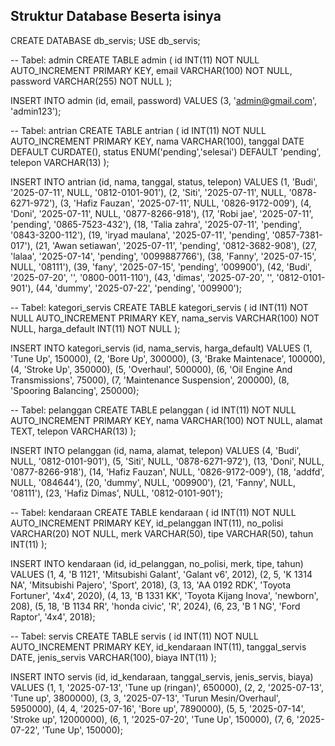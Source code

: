 Struktur Database Beserta isinya
------------------------------------------------

CREATE DATABASE db_servis;
USE db_servis;

-- Tabel: admin
CREATE TABLE admin (
    id INT(11) NOT NULL AUTO_INCREMENT PRIMARY KEY,
    email VARCHAR(100) NOT NULL,
    password VARCHAR(255) NOT NULL
);

INSERT INTO admin (id, email, password) VALUES
(3, 'admin@gmail.com', 'admin123');


-- Tabel: antrian
CREATE TABLE antrian (
    id INT(11) NOT NULL AUTO_INCREMENT PRIMARY KEY,
    nama VARCHAR(100),
    tanggal DATE DEFAULT CURDATE(),
    status ENUM('pending','selesai') DEFAULT 'pending',
    telepon VARCHAR(13)
);

INSERT INTO antrian (id, nama, tanggal, status, telepon) VALUES
(1, 'Budi', '2025-07-11', NULL, '0812-0101-901'),
(2, 'Siti', '2025-07-11', NULL, '0878-6271-972'),
(3, 'Hafiz Fauzan', '2025-07-11', NULL, '0826-9172-009'),
(4, 'Doni', '2025-07-11', NULL, '0877-8266-918'),
(17, 'Robi jae', '2025-07-11', 'pending', '0865-7523-432'),
(18, 'Talia zahra', '2025-07-11', 'pending', '0843-3200-112'),
(19, 'iryad maulana', '2025-07-11', 'pending', '0857-7381-017'),
(21, 'Awan setiawan', '2025-07-11', 'pending', '0812-3682-908'),
(27, 'lalaa', '2025-07-14', 'pending', '0099887766'),
(38, 'Fanny', '2025-07-15', NULL, '08111'),
(39, 'fany', '2025-07-15', 'pending', '009900'),
(42, 'Budi', '2025-07-20', '', '0800-0011-110'),
(43, 'dimas', '2025-07-20', '', '0812-0101-901'),
(44, 'dummy', '2025-07-22', 'pending', '009900');


-- Tabel: kategori_servis
CREATE TABLE kategori_servis (
    id INT(11) NOT NULL AUTO_INCREMENT PRIMARY KEY,
    nama_servis VARCHAR(100) NOT NULL,
    harga_default INT(11) NOT NULL
);

INSERT INTO kategori_servis (id, nama_servis, harga_default) VALUES
(1, 'Tune Up', 150000),
(2, 'Bore Up', 300000),
(3, 'Brake Maintenace', 100000),
(4, 'Stroke Up', 350000),
(5, 'Overhaul', 500000),
(6, 'Oil Engine And Transmissions', 75000),
(7, 'Maintenance Suspension', 200000),
(8, 'Spooring Balancing', 250000);



-- Tabel: pelanggan
CREATE TABLE pelanggan (
    id INT(11) NOT NULL AUTO_INCREMENT PRIMARY KEY,
    nama VARCHAR(100) NOT NULL,
    alamat TEXT,
    telepon VARCHAR(13)
);

INSERT INTO pelanggan (id, nama, alamat, telepon) VALUES
(4, 'Budi', NULL, '0812-0101-901'),
(5, 'Siti', NULL, '0878-6271-972'),
(13, 'Doni', NULL, '0877-8266-918'),
(14, 'Hafiz Fauzan', NULL, '0826-9172-009'),
(18, 'addfd', NULL, '084644'),
(20, 'dummy', NULL, '009900'),
(21, 'Fanny', NULL, '08111'),
(23, 'Hafiz Dimas', NULL, '0812-0101-901');


-- Tabel: kendaraan
CREATE TABLE kendaraan (
    id INT(11) NOT NULL AUTO_INCREMENT PRIMARY KEY,
    id_pelanggan INT(11),
    no_polisi VARCHAR(20) NOT NULL,
    merk VARCHAR(50),
    tipe VARCHAR(50),
    tahun INT(11)
);


INSERT INTO kendaraan (id, id_pelanggan, no_polisi, merk, tipe, tahun) VALUES
(1, 4, 'B 1121', 'Mitsubishi Galant', 'Galant v6', 2012),
(2, 5, 'K 1314 NA', 'Mitsubishi Pajero', 'Sport', 2018),
(3, 13, 'AA 0192 RDK', 'Toyota Fortuner', '4x4', 2020),
(4, 13, 'B 1331 KK', 'Toyota Kijang Inova', 'newborn', 208),
(5, 18, 'B 1134 RR', 'honda civic', 'R', 2024),
(6, 23, 'B 1 NG', 'Ford Raptor', '4x4', 2018);

-- Tabel: servis
CREATE TABLE servis (
    id INT(11) NOT NULL AUTO_INCREMENT PRIMARY KEY,
    id_kendaraan INT(11),
    tanggal_servis DATE,
    jenis_servis VARCHAR(100),
    biaya INT(11)
);

INSERT INTO servis (id, id_kendaraan, tanggal_servis, jenis_servis, biaya) VALUES
(1, 1, '2025-07-13', 'Tune up (ringan)', 650000),
(2, 2, '2025-07-13', 'Tune up', 3800000),
(3, 3, '2025-07-13', 'Turun Mesin/Overhaul', 5950000),
(4, 4, '2025-07-16', 'Bore up', 7890000),
(5, 5, '2025-07-14', 'Stroke up', 12000000),
(6, 1, '2025-07-20', 'Tune Up', 150000),
(7, 6, '2025-07-22', 'Tune Up', 150000);
